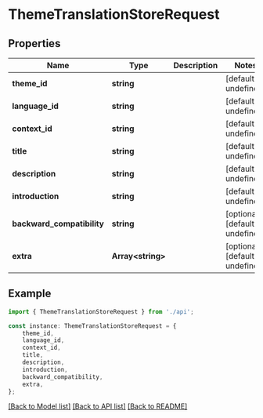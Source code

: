 # ThemeTranslationStoreRequest


## Properties

Name | Type | Description | Notes
------------ | ------------- | ------------- | -------------
**theme_id** | **string** |  | [default to undefined]
**language_id** | **string** |  | [default to undefined]
**context_id** | **string** |  | [default to undefined]
**title** | **string** |  | [default to undefined]
**description** | **string** |  | [default to undefined]
**introduction** | **string** |  | [default to undefined]
**backward_compatibility** | **string** |  | [optional] [default to undefined]
**extra** | **Array&lt;string&gt;** |  | [optional] [default to undefined]

## Example

```typescript
import { ThemeTranslationStoreRequest } from './api';

const instance: ThemeTranslationStoreRequest = {
    theme_id,
    language_id,
    context_id,
    title,
    description,
    introduction,
    backward_compatibility,
    extra,
};
```

[[Back to Model list]](../README.md#documentation-for-models) [[Back to API list]](../README.md#documentation-for-api-endpoints) [[Back to README]](../README.md)
